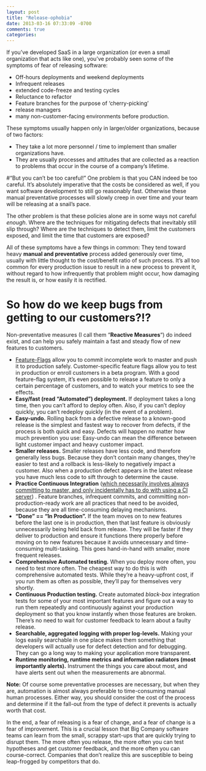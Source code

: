 ```yaml
---
layout: post
title: "Release-ophobia"
date: 2013-03-16 07:33:09 -0700
comments: true
categories: 
---
```


If you’ve developed SaaS in a large organization (or even a small organization that acts like one), you’ve probably seen some of the symptoms of fear of releasing software:

* Off-hours deployments and weekend deployments
* Infrequent releases
* extended code-freeze and testing cycles
* Reluctance to refactor
* Feature branches for the purpose of ‘cherry-picking’
* release managers
* many non-customer-facing environments before production.

These symptoms usually happen only in larger/older organizations, because of two factors:

* They take a lot more personnel / time to implement than smaller organizations have.
* They are usually processes and attitudes that are collected as a reaction to problems that occur in the course of a company’s lifetime.

#“But you can’t be too careful!”
One problem is that you CAN indeed be too careful. It’s absolutely imperative that the costs be considered as well, if you want software development to still go reasonably fast. Otherwise these manual preventative processes will slowly creep in over time and your team will be releasing at a snail’s pace.

The other problem is that these policies alone are in some ways not careful *enough*. Where are the techniques for mitigating defects that inevitably still slip through? Where are the techniques to detect them, limit the customers exposed, and limit the time that customers are exposed?

All of these symptoms have a few things in common: They tend toward heavy **manual and preventative** process added generously over time, usually with little thought to the cost/benefit ratio of such process. It’s all too common for every production issue to result in a new process to prevent it, without regard to how infrequently that problem might occur, how damaging the result is, or how easily it is rectified.

# So how do we keep bugs from getting to our customers?!?
Non-preventative measures (I call them “**Reactive Measures**“) do indeed exist, and can help you safely maintain a fast and steady flow of new features to customers.

* [Feature-Flags](http://code.flickr.net/2009/12/02/flipping-out/) allow you to commit incomplete work to master and push it to production safely. Customer-specific feature flags allow you to test in production or enroll customers in a beta program. With a good feature-flag system, it’s even possible to release a feature to only a certain percentage of customers, and to watch your metrics to see the effects.
* **Easy/fast (read “Automated”) deployment.** If deployment takes a long time, then you can’t afford to deploy often. Also, if you can’t deploy quickly, you can’t redeploy quickly (in the event of a problem).
* **Easy-undo.** Rolling back from a defective release to a known-good release is the simplest and fastest way to recover from defects, if the process is both quick and easy. Defects will happen no matter how much prevention you use: Easy-undo can mean the difference between light customer impact and heavy customer impact.
* **Smaller releases.** Smaller releases have less code, and therefore generally less bugs. Because they don’t contain many changes, they’re easier to test and a rollback is less-likely to negatively impact a customer. Also when a production defect appears in the latest release you have much less code to sift through to determine the cause.
* **Practice Continuous Integration** ([which necessarily involves always committing to master, and only incidentally has to do with using a CI server](http://caines.ca/blog/programming/311/)) . Feature branches, infrequent commits, and committing non-production-ready work are all practices that need to be avoided, because they are all time-consuming delaying mechanisms.
* **“Done” == “In Production”.** If the team moves on to new features before the last one is in production, then that last feature is obviously unnecessarily being held back from release. They will be faster if they deliver to production and ensure it functions there properly before moving on to new features because it avoids unnecessary and time-consuming multi-tasking. This goes hand-in-hand with smaller, more frequent releases.
* **Comprehensive Automated testing.** When you deploy more often, you need to test more often. The cheapest way to do this is with comprehensive automated tests. While they’re a heavy-upfront cost, if you run them as often as possible, they’ll pay for themselves very shortly.
* **Continuous Production testing.** Create automated *black-box* integration tests for some of your most important features and figure out a way to run them repeatedly and continuously against your production deployment so that you know instantly when those features are broken. There’s no need to wait for customer feedback to learn about a faulty release.
* **Searchable, aggregated logging with proper log-levels.** Making your logs easily searchable in one place makes them something that developers will actually use for defect detection and for debugging. They can go a long way to making your application more transparent.
* **Runtime monitoring, runtime metrics and information radiators (most importantly alerts).** Instrument the things you care about most, and have alerts sent out when the measurements are abnormal.

**Note:** Of course some preventative processes are necessary, but when they are, automation is almost always preferable to time-consuming manual human processes.  Either way, you should consider the cost of the process and determine if it the fall-out from the type of defect it prevents is actually worth that cost.

In the end, a fear of releasing is a fear of change, and a fear of change is a fear of improvement. This is a crucial lesson that Big Company software teams can learn from the small, scrappy start-ups that are quickly trying to disrupt them. The more often you release, the more often you can test hypotheses and get customer feedback, and the more often you can course-correct. Companies that don’t realize this are susceptible to being leap-frogged by competitors that do.

